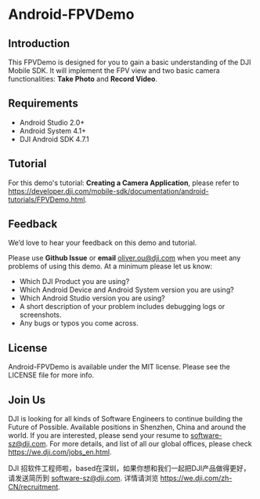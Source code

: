 # Android-FPVDemo

## Introduction

This FPVDemo is designed for you to gain a basic understanding of the DJI Mobile SDK. It will implement the FPV view and two basic camera functionalities: **Take Photo** and **Record Video**.

## Requirements

 - Android Studio 2.0+
 - Android System 4.1+
 - DJI Android SDK 4.7.1

## Tutorial

For this demo's tutorial: **Creating a Camera Application**, please refer to <https://developer.dji.com/mobile-sdk/documentation/android-tutorials/FPVDemo.html>.

## Feedback

We’d love to hear your feedback on this demo and tutorial.

Please use **Github Issue** or **email** [oliver.ou@dji.com](oliver.ou@dji.com) when you meet any problems of using this demo. At a minimum please let us know:

* Which DJI Product you are using?
* Which Android Device and Android System version you are using?
* Which Android Studio version you are using?
* A short description of your problem includes debugging logs or screenshots.
* Any bugs or typos you come across.

## License

Android-FPVDemo is available under the MIT license. Please see the LICENSE file for more info.

## Join Us

DJI is looking for all kinds of Software Engineers to continue building the Future of Possible. Available positions in Shenzhen, China and around the world. If you are interested, please send your resume to <software-sz@dji.com>. For more details, and list of all our global offices, please check <https://we.dji.com/jobs_en.html>.

DJI 招软件工程师啦，based在深圳，如果你想和我们一起把DJI产品做得更好，请发送简历到 <software-sz@dji.com>.  详情请浏览 <https://we.dji.com/zh-CN/recruitment>.

